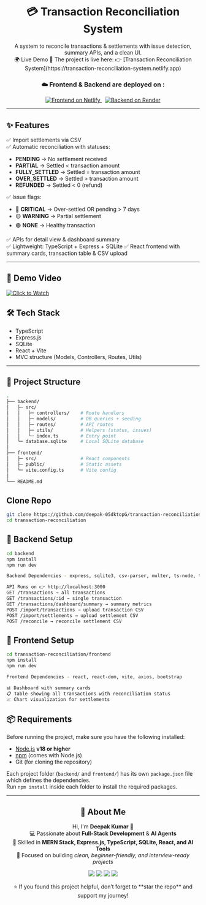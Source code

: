 <h1 align="center">💳 Transaction Reconciliation System</h1>

<p align="center">
  A system to reconcile transactions & settlements with issue detection, summary APIs, and a clean UI.
  <br/>
  🌍 Live Demo
🚀 The project is live here:  
👉 [Transaction Reconciliation System](https://transaction-reconciliation-system.netlify.app)  
</p>
 <h3 align="center">☁️ Frontend & Backend are deployed on : </h3>
<p align="center">
  <a href="https://transaction-reconciliation-system.netlify.app/">
    <img src="https://img.shields.io/badge/Frontend-Netlify-blue?style=for-the-badge&logo=netlify" alt="Frontend on Netlify"/>
  </a>
  &nbsp;
  <a href="https://reconciliation-backend-8idg.onrender.com">
    <img src="https://img.shields.io/badge/Backend-Render-purple?style=for-the-badge&logo=render" alt="Backend on Render"/>
  </a>
</p>


---

## ✨ Features
✅ Import settlements via CSV  
✅ Automatic reconciliation with statuses:  
- **PENDING** → No settlement received  
- **PARTIAL** → Settled < transaction amount  
- **FULLY_SETTLED** → Settled = transaction amount  
- **OVER_SETTLED** → Settled > transaction amount  
- **REFUNDED** → Settled < 0 (refund)  

✅ Issue flags:  
- 🔴 **CRITICAL** → Over-settled OR pending > 7 days  
- 🟡 **WARNING** → Partial settlement  
- 🟢 **NONE** → Healthy transaction  

✅ APIs for detail view & dashboard summary  
✅ Lightweight: TypeScript + Express + SQLite 
✅ React frontend with summary cards, transaction table & CSV upload  

---
## 🎥 Demo Video
[![Click to Watch]()](https://www.youtube.com/watch?v=YOUR_VIDEO_ID](https://github.com/deepak-05dktopG/transaction-reconciliation-system/blob/main/Demo%20Video.mp4))

## 🛠️ Tech Stack
- TypeScript 
- Express.js  
- SQLite  
- React + Vite  
- MVC structure (Models, Controllers, Routes, Utils)  

---

## 📂 Project Structure
```bash
.
├── backend/
│   ├─ src/
│   │   ├─ controllers/    # Route handlers
│   │   ├─ models/         # DB queries + seeding
│   │   ├─ routes/         # API routes
│   │   ├─ utils/          # Helpers (status, issues)
│   │   └─ index.ts        # Entry point
│   └─ database.sqlite     # Local SQLite database
│
├── frontend/
│   ├─ src/                # React components
│   ├─ public/             # Static assets
│   └─ vite.config.ts      # Vite config
│
└── README.md

```
## Clone Repo
```bash
git clone https://github.com/deepak-05dktopG/transaction-reconciliation-system.git
cd transaction-reconciliation
```
## 🚀 Backend Setup
```bash
cd backend
npm install
npm run dev

Backend Dependencies - express, sqlite3, csv-parser, multer, ts-node, typescript

API Runs on 👉 http://localhost:3000
GET /transactions → all transactions
GET /transactions/:id → single transaction
GET /transactions/dashboard/summary → summary metrics
POST /import/transactions → upload transaction CSV
POST /import/settlements → upload settlement CSV
POST /reconcile → reconcile settlement CSV

```
## 🎨 Frontend Setup

```bash
cd transaction-reconciliation/frontend
npm install
npm run dev

Frontend Dependencies - react, react-dom, vite, axios, bootstrap

📊 Dashboard with summary cards
📋 Table showing all transactions with reconciliation status
📈 Chart visualization for settlements
```
## 📦 Requirements

Before running the project, make sure you have the following installed:

- [Node.js](https://nodejs.org/) **v18 or higher**
- [npm](https://www.npmjs.com/) (comes with Node.js)
- Git (for cloning the repository)

Each project folder (`backend/` and `frontend/`) has its own `package.json` file which defines the dependencies.  
Run `npm install` inside each folder to install the required packages.

---

<h2 align="center">🙋 About Me</h2>

<p align="center">
  Hi, I'm <b>Deepak Kumar</b> 👋 <br/>
  💻 Passionate about <b>Full-Stack Development</b> & <b>AI Agents</b><br/>
  🚀 Skilled in <b>MERN Stack, Express.js, TypeScript, SQLite, React, and AI Tools</b><br/>
  🎯 Focused on building <i>clean, beginner-friendly, and interview-ready projects</i>
</p>

<p align="center">
  <a href="https://deepakdigitalcraft.tech"><img src="https://img.shields.io/badge/🌐 Portfolio-blue?style=for-the-badge" /></a>
  <a href="https://www.linkedin.com/in/deepak-05dktopg/"><img src="https://img.shields.io/badge/💼 LinkedIn-0077B5?style=for-the-badge&logo=linkedin&logoColor=white" /></a>
  <a href="https://github.com/deepak-05dktopG"><img src="https://img.shields.io/badge/🐙 GitHub-181717?style=for-the-badge&logo=github" /></a>
  <a href="mailto:kumardeepak59422@gmail.com"><img src="https://img.shields.io/badge/📧 Email-red?style=for-the-badge" /></a>
</p>

<p align="center">
 ⭐ If you found this project helpful, don’t forget to **star the repo** and support my journey!  
</p>

